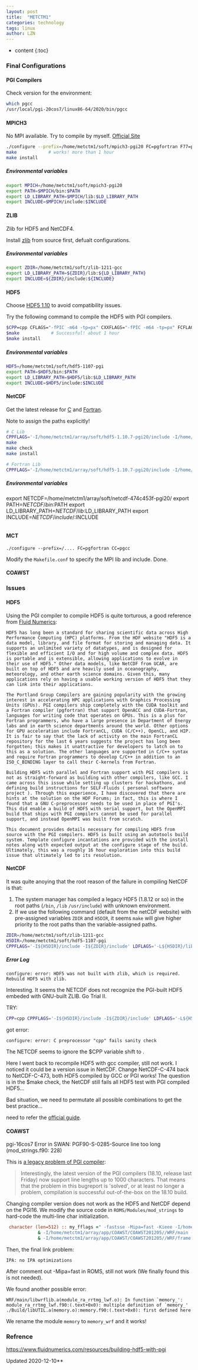 ```yaml
---
layout: post
title:  "METCTM1"
categories: technology
tags: linux 
author: LZN
---
```


* content
{:toc}


### Final Configurations


#### PGI Compilers

Check version for the environment:

```bash
which pgcc
/usr/local/pgi-20cos7/linux86-64/2020/bin/pgcc
```

#### MPICH3

No MPI available. Try to compile by myself. [Official Site](https://www.mpich.org/downloads/)

```bash
./configure --prefix=/home/metctm1/soft/mpich3-pgi20 FC=pgfortran F77=pgfortran CC=pgcc CXX=pgc++ rsh=ssh # no error, 10 minutes
make            # works! more than 1 hour
make install   
```

##### Environmental variables
``` bash
export MPICH=/home/metctm1/soft/mpich3-pgi20
export PATH=$MPICH/bin:$PATH
export LD_LIBRARY_PATH=$MPICH/lib:$LD_LIBRARY_PATH 
export INCLUDE=$MPICH/include:$INCLUDE
```

#### ZLIB

Zlib for HDF5 and NetCDF4.

Install [zlib](https://zlib.net/) from source first, defualt configurations.

##### Environmental variables
``` bash
export ZDIR=/home/metctm1/soft/zlib-1211-gcc
export LD_LIBRARY_PATH=${ZDIR}/lib:${LD_LIBRARY_PATH}
export INCLUDE=${ZDIR}/include:${INCLUDE}
```


#### HDF5

Choose [HDF5 1.10](https://portal.hdfgroup.org/display/support/HDF5%201.10.7) to avoid compatibility issues.

Try the following command to compile the HDF5 with PGI compilers.

```bash
$CPP=cpp CFLAGS="-fPIC -m64 -tp=px" CXXFLAGS="-fPIC -m64 -tp=px" FCFLAGS="-fPIC -m64 -tp=px" CC=pgcc CXX=pgc++ FC=pgfortran ./configure --with-zlib=/home/metctm1/array/soft/zlib-1.2.11-gcc --prefix=/home/metctm1/array/soft/hdf5-1.10.7-pgi20-amd --enable-hl --enable-threadsafe --enable-cxx --enable-fortran --enable-unsupported 
$make            # Successful! about 1 hour
$make install    
```

##### Environmental variables
``` bash
HDF5=/home/metctm1/soft/hdf5-1107-pgi
export PATH=$HDF5/bin:$PATH
export LD_LIBRARY_PATH=$HDF5/lib:$LD_LIBRARY_PATH 
export INCLUDE=$HDF5/include:$INCLUDE
```

#### NetCDF

Get the latest release for [C](https://github.com/Unidata/netcdf-c/releases) and [Fortran](https://github.com/Unidata/netcdf-fortran/releases).

Note to assign the paths explicitly!

``` bash
# C Lib
CPPFLAGS='-I/home/metctm1/array/soft/hdf5-1.10.7-pgi20/include -I/home/metctm1/soft/zlib-1211-gcc/include' LDFLAGS='-L/home/metctm1/array/soft/hdf5-1.10.7-pgi20/lib -L/home/metctm1/soft/zlib-1211-gcc/lib' ./configure --prefix=/home/metctm1/array/soft/netcdf-472c453f-pgi20 --disable-dap CC=pgcc
make
make check
make install

# Fortran Lib
CPPFLAGS='-I/home/metctm1/array/soft/hdf5-1.10.7-pgi20/include -I/home/metctm1/soft/zlib-1211-gcc/include -I/home/metctm1/soft/netcdf-474c453f-pgi20/include' LDFLAGS='-L/home/metctm1/array/soft/hdf5-1.10.7-pgi20/lib -L/home/metctm1/soft/zlib-1211-gcc/lib -L/home/metctm1/soft/netcdf-474c453f-pgi20/lib' ./configure --prefix=/home/metctm1/array/soft/netcdf-474c453f-pgi20 --disable-dap FC=pgfortran
```

##### Environmental variables
export NETCDF=/home/metctm1/array/soft/netcdf-474c453f-pgi20/
export PATH=$NETCDF/bin:$PATH
export LD_LIBRARY_PATH=$NETCDF/lib:$LD_LIBRARY_PATH
export INCLUDE=$NETCDF/include/:$INCLUDE
``` bash

```

#### MCT

```
./configure --prefix=/.... FC=pgfortran CC=pgcc
```

Modify the `Makefile.conf` to specify the MPI lib and include. Done.

#### COAWST

### Issues

#### HDF5
Using the PGI compiler to compile HDF5 is quite torturous, a good reference from [Fluid Numerics](https://www.fluidnumerics.com/resources/building-hdf5-with-pgi):

```
HDF5 has long been a standard for sharing scientific data across High Performance Computing (HPC) platforms. From the HDF website "HDF5 is a data model, library, and file format for storing and managing data. It supports an unlimited variety of datatypes, and is designed for flexible and efficient I/O and for high volume and complex data. HDF5 is portable and is extensible, allowing applications to evolve in their use of HDF5." Other data models, like NetCDF from UCAR, are built on top of HDF5 and are heavily used in oceanography, meteorology, and other earth science domains. Given this, many applications rely on having a usable working version of HDF5 that they can link into their applications.

The Portland Group Compilers are gaining popularity with the growing interest in accelerating HPC applications with Graphics Processing Units (GPUs). PGI compilers ship completely with the CUDA toolkit and a Fortran compiler (pgfortran) that support OpenACC and CUDA-Fortran, languages for writing code that operates on GPUs. This is a plus for Fortran programmers, who have a large presence in Department of Energy labs and in earth science departments around the world. Other options for GPU acceleration include FortranCL, CUDA (C/C++), OpenCL, and HIP. It is fair to say that the lack of activity on the main FortranCL repository for the last 6 years suggests the project has long been forgotten; this makes it unattractive for developers to latch on to this as a solution. The other languages are supported in C/C++ syntax and require Fortran programmers to develop C/C++ in addition to an ISO_C_BINDING layer to call their C-kernels from Fortran.

Building HDF5 with parallel and Fortran support with PGI compilers is not as straight-forward as building with other compilers, like GCC. I came across this issue while setting up clusters for hackathons, and defining build instructions for SELF-Fluids ( personal software project ). Through this experience, I have discovered that there are hints at the solution on the HDF Forums; in fact, this is where I found that a GNU C-preprocessor needs to be used in place of PGI's. This did enable a build of HDF5 with serial support, but the OpenMPI build that ships with PGI compilers cannot be used for parallel support, and instead OpenMPI was built from scratch.

This document provides details necessary for compiling HDF5 from source with the PGI compilers. HDF5 is built using an autotools build system. Template configure incantations are provided with the install notes along with expected output at the configure stage of the build.  Ultimately, this was a roughly 16 hour exploration into this build issue that ultimately led to its resolution. 
```

#### NetCDF

It was quite anoying that the root reason of the failure in compiling NetCDF is that:

1. The system manager has compiled a legacy HDF5 (1.8.12 or so) in the root paths (`/bin`, `/lib` `/usr/include`) with unknown environment.
2. If we use the following command (default from the netCDF website) with pre-assigned variables `ZDIR` and `H5DIR`, it seems `make` will give higher priority to the root paths than the variable-assigned paths.

```bash
ZDIR=/home/metctm1/soft/zlib-1211-gcc
H5DIR=/home/metctm1/soft/hdf5-1107-pgi
CPPFLAGS='-I${H5DIR}/include -I${ZDIR}/include' LDFLAGS='-L${H5DIR}/lib -L${ZDIR}/lib' ./configure --prefix=${NCDIR} --disable-dap CC=pgcc
```

##### Error Log

```
configure: error: HDF5 was not built with zlib, which is required. Rebuild HDF5 with zlib.
```
 
Interesting. It seems the NETCDF does not recognize the PGI-built HDF5 embeded with GNU-built ZLIB. Go Trial II.

TRY:
```bash
CPP=cpp CPPFLAGS='-I${H5DIR}/include -I${ZDIR}/include' LDFLAGS='-L${H5DIR}/lib -L${ZDIR}/lib' ./configure --prefix=${NCDIR} --disable-dap CC=pgcc
```
got error:
```
configure: error: C preprocessor "cpp" fails sanity check
```

The NETCDF seems to ignore the $CPP variable shift to .

Here I went back to recompile HDF5 with gcc compiler, still not work. I noticed it could be a version issue in NetCDF. Change NetCDF-C-474 back to NetCDF-C-473, both HDF5 compiled by GCC or PGI works!
The question is in the $make check, the NetCDF still fails all HDF5 test with PGI compiled HDF5...

Bad situation, we need to permutate all possible combinations to get the best practice...

need to refer the [official guide](https://www.unidata.ucar.edu/software/netcdf/docs/getting_and_building_netcdf.html).

#### COAWST

pgi-16cos7 Error in SWAN:
PGF90-S-0285-Source line too long (mod_strings.f90: 228)

This is [a legacy problem of PGI compiler](https://github.com/ORAC-CC/orac/issues/12):
>Interestingly, the latest version of the PGI compilers (18.10, release last Friday) now support line lengths up to 1000 characters. That means that the problem in this bugreport is 'solved', or at least no longer a problem, compilation is successful out-of-the-box on the 18.10 build.

Changing compiler version does not work as the HDF5 and NetCDF depend on the PGI16. We modify the source code in `ROMS/Modules/mod_strings` to hard-code the multi-line char initialization.
```fortran
 character (len=512) :: my_fflags =" -fastsse -Mipa=fast -Kieee -I/home/metctm1/array/soft/MCT4COAWST/include&
            & -I/home/metctm1/array/app/COAWST/COAWST201205//WRF/main -I/home/metctm1/array/app/COAWST/COAWST201205//WRF/external/esmf_time_f90&
            & -I/home/metctm1/array/app/COAWST/COAWST201205//WRF/frame -I/home/metctm1/array/app/COAWST/COAWST201205//WRF/share -Mfree -Mfree" 

```

Then, the final link problem:
```
IPA: no IPA optimizations
```
After comment out -Mipa=fast in ROMS, still not work (We finally found this is not needed).

We found another possible error:

```
WRF/main/libwrflib.a(module_ra_rrtmg_lwf.o): In function `memory_':
module_ra_rrtmg_lwf.f90:(.text+0x0): multiple definition of `memory_'
./Build/libUTIL.a(memory.o):memory.f90:(.text+0x0): first defined here 
```

We rename the module `memory` to `memory_wrf` and it works!


### Refrence
https://www.fluidnumerics.com/resources/building-hdf5-with-pgi

Updated 2020-12-10**

